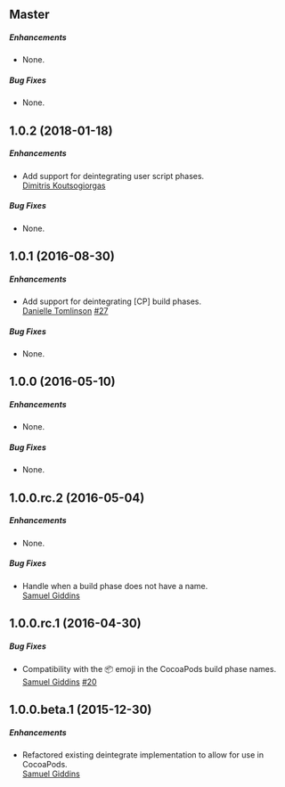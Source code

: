 ## Master

##### Enhancements

* None.  

##### Bug Fixes

* None.  


## 1.0.2 (2018-01-18)

##### Enhancements

* Add support for deintegrating user script phases.  
  [Dimitris Koutsogiorgas](https://github.com/dnkoutso)

##### Bug Fixes

* None.  


## 1.0.1 (2016-08-30)

##### Enhancements

* Add support for deintegrating [CP] build phases.  
  [Danielle Tomlinson](https://github.com/dantoml)
  [#27](https://github.com/CocoaPods/cocoapods-deintegrate/pull/27)

##### Bug Fixes

* None.  


## 1.0.0 (2016-05-10)

##### Enhancements

* None.  

##### Bug Fixes

* None.  


## 1.0.0.rc.2 (2016-05-04)

##### Enhancements

* None.  

##### Bug Fixes

* Handle when a build phase does not have a name.  
  [Samuel Giddins](https://github.com/segiddins)


## 1.0.0.rc.1 (2016-04-30)

##### Bug Fixes

* Compatibility with the 📦 emoji in the CocoaPods build phase names.  
  [Samuel Giddins](https://github.com/segiddins)
  [#20](https://github.com/CocoaPods/cocoapods-deintegrate/issues/20)

## 1.0.0.beta.1 (2015-12-30)

##### Enhancements

* Refactored existing deintegrate implementation to allow for use in
  CocoaPods.  
  [Samuel Giddins](https://github.com/segiddins)
